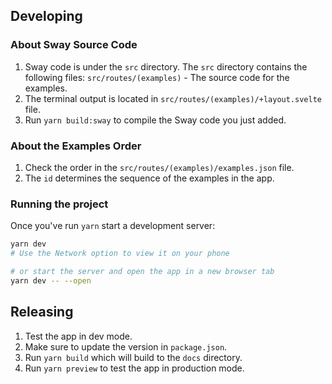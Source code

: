 ## Developing

### About Sway Source Code

1. Sway code is under the `src` directory. The `src` directory contains the following files: `src/routes/(examples)` - The source code for the examples.
2. The terminal output is located in `src/routes/(examples)/+layout.svelte` file.
3. Run `yarn build:sway` to compile the Sway code you just added.

### About the Examples Order

1. Check the order in the `src/routes/(examples)/examples.json` file.
2. The `id` determines the sequence of the examples in the app.

### Running the project

Once you've run `yarn` start a development server:

```bash
yarn dev
# Use the Network option to view it on your phone

# or start the server and open the app in a new browser tab
yarn dev -- --open
```

## Releasing

1. Test the app in dev mode.
2. Make sure to update the version in `package.json`.
3. Run `yarn build` which will build to the `docs` directory.
4. Run `yarn preview` to test the app in production mode.
